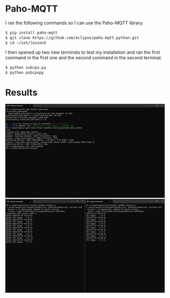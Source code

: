 # Paho-MQTT
I ran the following commands so I can use the Paho-MQTT library.
```
$ pip install paho-mqtt
$ git clone https://github.com/eclipse/paho.mqtt.python.git
$ cd ~/iot/lesson5
```
I then opened up two new terminals to test my installation and ran the first command in the first one and the second command in the second terminal.
```
$ python subcpu.py
$ python pubcpupy
```
# Results
![CommandLine1](/Images/PahoMQTT1.png)
![CommandLine2](/Images/PahoMQTT2.png)
